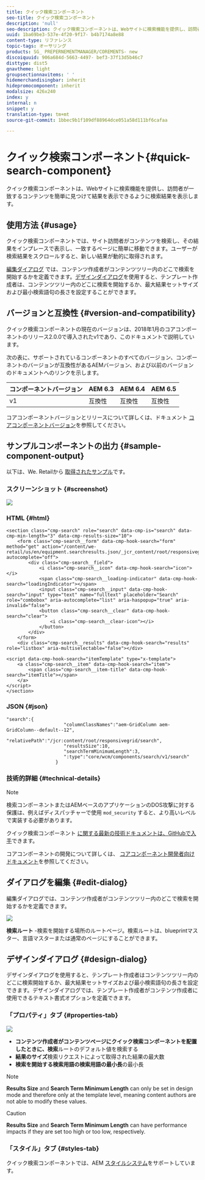 ```yaml
---
title: クイック検索コンポーネント
seo-title: クイック検索コンポーネント
description: 'null'
seo-description: クイック検索コンポーネントは、Webサイトに検索機能を提供し、訪問者がサイトを検索して結果をフィルタできるように検索結果を表示します。
uuid: 1ba69be3-537e-4f20-9f17- b4b7174a8e88
content-type: リファレンス
topic-tags: オーサリング
products: SG_ PREPERNEMENTMANAGER/COREMENTS- new
discoiquuid: 906a684d-5663-4497- bef3-37f13d5b46c7
disttype: dist5
gnavtheme: light
groupsectionnavitems: ' '
hidemerchandisingbar: inherit
hidepromocomponent: inherit
modalsize: 426x240
index: y
internal: n
snippet: y
translation-type: tm+mt
source-git-commit: 1bbec9b1f109df88964dce051a58d111bf6cafaa

---
```



# クイック検索コンポーネント{#quick-search-component}

クイック検索コンポーネントは、Webサイトに検索機能を提供し、訪問者が一致するコンテンツを簡単に見つけて結果を表示できるように検索結果を表示します。

## 使用方法 {#usage}

クイック検索コンポーネントでは、サイト訪問者がコンテンツを検索し、その結果をインプレースで表示し、一致するページに簡単に移動できます。ユーザーが検索結果をスクロールすると、新しい結果が動的に取得されます。

[編集ダイアログ](#edit-dialog) では、コンテンツ作成者がコンテンツツリー内のどこで検索を開始するかを定義できます。[デザインダイアログ](#design-dialog)を使用すると、テンプレート作成者は、コンテンツツリー内のどこに検索を開始するか、最大結果セットサイズおよび最小検索語句の長さを設定することができます。

## バージョンと互換性 {#version-and-compatibility}

クイック検索コンポーネントの現在のバージョンは、2018年1月のコアコンポーネントのリリース2.0.0で導入されたv1であり、このドキュメントで説明しています。

次の表に、サポートされているコンポーネントのすべてのバージョン、コンポーネントのバージョンが互換性があるAEMバージョン、および以前のバージョンのドキュメントへのリンクを示します。

| コンポーネントバージョン | AEM 6.3 | AEM 6.4 | AEM 6.5 |
|--- |--- |--- |--- |
| v1 | 互換性 | 互換性 | 互換性 |

コアコンポーネントバージョンとリリースについて詳しくは、ドキュメント [コアコンポーネントバージョン](versions.md)を参照してください。

## サンプルコンポーネントの出力 {#sample-component-output}

以下は、We. Retailから [取得されたサンプル](https://helpx.adobe.com/experience-manager/6-5/sites/developing/using/we-retail.html)です。

### スクリーンショット {#screenshot}

![](assets/screen_shot_2018-01-19at094248.png)

### HTML {#html}

```
<section class="cmp-search" role="search" data-cmp-is="search" data-cmp-min-length="3" data-cmp-results-size="10">
    <form class="cmp-search__form" data-cmp-hook-search="form" method="get" action="/content/we-retail/us/en/equipment.searchresults.json/_jcr_content/root/responsivegrid/search" autocomplete="off">
        <div class="cmp-search__field">
            <i class="cmp-search__icon" data-cmp-hook-search="icon"></i>
            <span class="cmp-search__loading-indicator" data-cmp-hook-search="loadingIndicator"></span>
            <input class="cmp-search__input" data-cmp-hook-search="input" type="text" name="fulltext" placeholder="Search" role="combobox" aria-autocomplete="list" aria-haspopup="true" aria-invalid="false">
            <button class="cmp-search__clear" data-cmp-hook-search="clear">
                <i class="cmp-search__clear-icon"></i>
            </button>
        </div>
    </form>
    <div class="cmp-search__results" data-cmp-hook-search="results" role="listbox" aria-multiselectable="false"></div>
    
<script data-cmp-hook-search="itemTemplate" type="x-template">
    <a class="cmp-search__item" data-cmp-hook-search="item">
        <span class="cmp-search__item-title" data-cmp-hook-search="itemTitle"></span>
    </a>
</script>
</section>
```

### JSON {#json}

```
"search":{  
                     "columnClassNames":"aem-GridColumn aem-GridColumn--default--12",
                     "relativePath":"/jcr:content/root/responsivegrid/search",
                     "resultsSize":10,
                     "searchTermMinimumLength":3,
                     ":type":"core/wcm/components/search/v1/search"
                  }
```

### 技術的詳細 {#technical-details}

>[!NOTE]
>
>検索コンポーネントまたはAEMベースのアプリケーションのDOS攻撃に対する保護は、例えばディスパッチャーで使用 `mod_security` すると、より高いレベルで実装する必要があります。

クイック検索コンポーネント [に関する最新の技術ドキュメントは、GitHubで入手](https://github.com/adobe/aem-core-wcm-components/blob/master/content/src/content/jcr_root/apps/core/wcm/components/search/v1/search)できます。

コアコンポーネントの開発について詳しくは、 [コアコンポーネント開発者向けドキュメント](developing.md)を参照してください。

## ダイアログを編集 {#edit-dialog}

編集ダイアログでは、コンテンツ作成者がコンテンツツリー内のどこで検索を開始するかを定義できます。

![](assets/screen_shot_2018-04-03at120132.png)

**検索ルート** -検索を開始する場所のルートページ。検索ルートは、blueprintマスター、言語マスターまたは通常のページにすることができます。

## デザインダイアログ {#design-dialog}

デザインダイアログを使用すると、テンプレート作成者はコンテンツツリー内のどこに検索開始するか、最大結果セットサイズおよび最小検索語句の長さを設定できます。デザインダイアログでは、テンプレート作成者がコンテンツ作成者に使用できるテキスト書式オプションを定義できます。

### 「プロパティ」タブ {#properties-tab}

![](assets/screen_shot_2018-04-03at120028.png)

* **コンテンツ作成者がコンテンツページにクイック検索コンポーネントを配置したときに、検索**ルートのデフォルト値を検索する
* **結果のサイズ**検索リクエストによって取得された結果の最大数
* **検索を開始する検索用語の検索用語の最小長**の最小長

>[!NOTE]
>
>**Results Size** and **Search Term Minimum Length** can only be set in design mode and therefore only at the template level, meaning content authors are not able to modify these values.

>[!CAUTION]
>
>**Results Size** and **Search Term Minimum Length** can have performance impacts if they are set too high or too low, respectively.

### 「スタイル」タブ {#styles-tab}

クイック検索コンポーネントでは、AEM [スタイルシステム](authoring.md#component-styling)をサポートしています。
